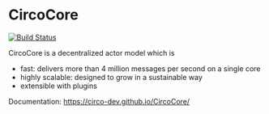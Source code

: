 # CircoCore
[![Build Status](https://travis-ci.com/Circo-dev/CircoCore.svg?branch=master)](https://travis-ci.com/Circo-dev/CircoCore)

CircoCore is a decentralized actor model which is
- fast: delivers more than 4 million messages per second on a single core
- highly scalable: designed to grow in a sustainable way
- extensible with plugins


Documentation: https://circo-dev.github.io/CircoCore/
